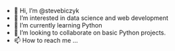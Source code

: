 - 👋 Hi, I’m @stevebiczyk
- 👀 I’m interested in data science and web development
- 🌱 I’m currently learning Python
- 💞️ I’m looking to collaborate on basic Python projects.
- 📫 How to reach me ...

<!---
stevebiczyk/stevebiczyk is a ✨ special ✨ repository because its `README.md` (this file) appears on your GitHub profile.
You can click the Preview link to take a look at your changes.
--->
